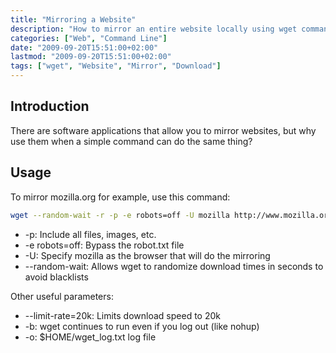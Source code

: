 ```yaml
---
title: "Mirroring a Website"
description: "How to mirror an entire website locally using wget command line utility"
categories: ["Web", "Command Line"]
date: "2009-09-20T15:51:00+02:00"
lastmod: "2009-09-20T15:51:00+02:00"
tags: ["wget", "Website", "Mirror", "Download"]
---
```


## Introduction

There are software applications that allow you to mirror websites, but why use them when a simple command can do the same thing?

## Usage

To mirror mozilla.org for example, use this command:

```bash
wget --random-wait -r -p -e robots=off -U mozilla http://www.mozilla.org
```

* -p: Include all files, images, etc.
* -e robots=off: Bypass the robot.txt file
* -U: Specify mozilla as the browser that will do the mirroring
* --random-wait: Allows wget to randomize download times in seconds to avoid blacklists

Other useful parameters:

* --limit-rate=20k: Limits download speed to 20k
* -b: wget continues to run even if you log out (like nohup)
* -o: $HOME/wget_log.txt log file
